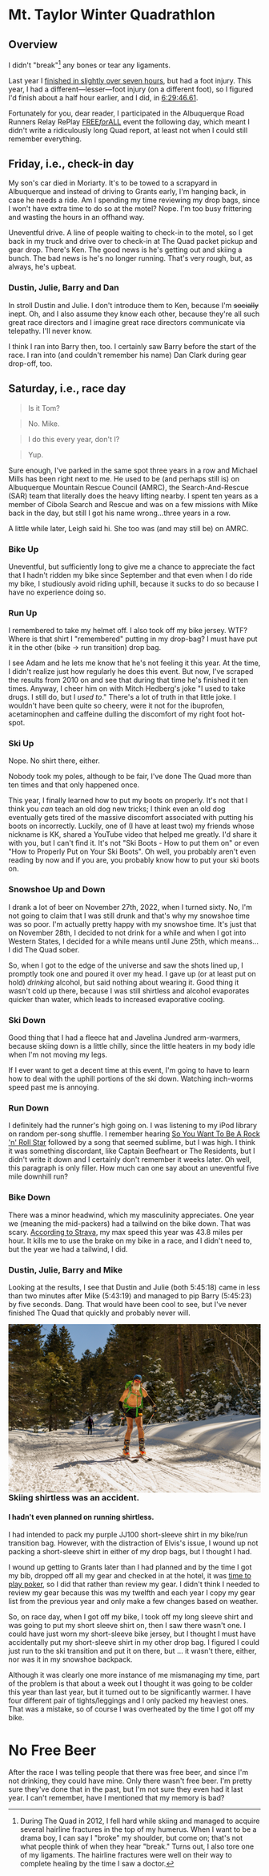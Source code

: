 # Mt. Taylor Winter Quadrathlon

## Overview

I didn't "break"[^1] any bones or tear any ligaments.

Last year I [finished in slightly over seven
hours](https://runsignup.com/Race/Results/84435/IndividualResult/SBTS?resultSetId=302356#U56959498),
but had a foot injury.  This year, I had a
different&mdash;lesser&mdash;foot injury (on a different foot), so I
figured I'd finish about a half hour earlier, and I did, in
[6:29:46.61](https://runsignup.com/Race/Results/84435/IndividualResult/bHXk?resultSetId=366649#U70099043).

Fortunately for you, dear reader, I participated in the Albuquerque
Road Runners Relay RePlay
[FREE<i>for</i>ALL](https://www.abqroadrunners.com/fun-runs-freeforall.html)
event the following day, which meant I didn't write a ridiculously
long Quad report, at least not when I could still remember everything.

## Friday, i.e., check-in day

My son's car died in Moriarty. It's to be towed to a scrapyard in Albuquerque
and instead of driving to Grants early, I'm hanging back, in case he needs a
ride. Am I spending my time reviewing my drop bags, since I won't have extra
time to do so at the motel? Nope. I'm too busy frittering and wasting the
hours in an offhand way.

Uneventful drive. A line of people waiting to check-in to the motel, so I get
back in my truck and drive over to check-in at The Quad packet pickup and
gear drop. There's Ken. The good news is he's getting out and skiing a bunch.
The bad news is he's no longer running. That's very rough, but, as always,
he's upbeat.

### Dustin, Julie, Barry and Dan

In stroll Dustin and Julie.  I don't introduce them to Ken, because I'm
~~socially~~ inept.  Oh, and I also assume they know each other, because
they're all such great race directors and I imagine great race directors
communicate via telepathy.  I'll never know.

I think I ran into Barry then, too.  I certainly saw Barry before the
start of the race.  I ran into (and couldn't remember his name) Dan
Clark during gear drop-off, too.


## Saturday, i.e., race day

> Is it Tom?

> No. Mike.

> I do this every year, don't I?

> Yup.

Sure enough, I've parked in the same spot three years in a row and Michael
Mills has been right next to me.  He used to be (and perhaps still is) on
Albuquerque Mountain Rescue Council (AMRC), the Search-And-Rescue (SAR)
team that literally does the heavy lifting nearby.  I spent ten years as
a member of Cibola Search and Rescue and was on a few missions with Mike
back in the day, but still I got his name wrong&hellip;three years in a row.

A little while later, Leigh said hi.  She too was (and may still be)
on AMRC.

### Bike Up

Uneventful, but sufficiently long to give me a chance to appreciate the
fact that I hadn't ridden my bike since September and that even when I do
ride my bike, I studiously avoid riding uphill, because it sucks to do so
because I have no experience doing so.

### Run Up

I remembered to take my helmet off. I also took off my bike jersey. WTF?
Where is that shirt I "remembered" putting in my drop-bag?  I must have
put it in the other (bike -> run transition) drop bag.

I see Adam and he lets me know that he's not feeling it this year. At
the time, I didn't realize just how regularly he does this event. But
now, I've scraped the results from 2010 on and see that during that
time he's finished it ten times. Anyway, I cheer him on with Mitch
Hedberg's joke "I used to take drugs.  I still do, but I <i>used
to</i>."  There's a lot of truth in that little joke. I wouldn't have
been quite so cheery, were it not for the ibuprofen, acetaminophen and
caffeine dulling the discomfort of my right foot hot-spot.

### Ski Up

Nope. No shirt there, either.

Nobody took my poles, although to be fair, I've done The Quad more than
ten times and that only happened once.

This year, I finally learned how to put my boots on properly.  It's
not that I think you <i>can</i> teach an old dog new tricks; I think
even an old dog eventually gets tired of the massive discomfort
associated with putting his boots on incorrectly. Luckily, one of (I
have at least two) my friends whose nickname is KK, shared a YouTube
video that helped me greatly. I'd share it with you, but I can't find
it. It's not "Ski Boots - How to put them on" or even "How to Properly
Put on Your Ski Boots".  Oh well, you probably aren't even reading by
now and if you are, you probably know how to put your ski boots on.

### Snowshoe Up and Down

I drank a lot of beer on November 27th, 2022, when I turned sixty.  No,
I'm not going to claim that I was still drunk and that's why my snowshoe
time was so poor.  I'm actually pretty happy with my snowshoe time.  It's
just that on November 28th, I decided to not drink for a while and when
I got into Western States, I decided for a while means until June 25th,
which means&hellip; I did The Quad sober.

So, when I got to the edge of the universe and saw the shots lined up,
I promptly took one and poured it over my head.  I gave up (or at
least put on hold) <i>drinking</i> alcohol, but said nothing about
wearing it.  Good thing it wasn't cold up there, because I was still
shirtless and alcohol evaporates quicker than water, which leads to
increased evaporative cooling.

### Ski Down

Good thing that I had a fleece hat and Javelina Jundred arm-warmers,
because skiing down is a little chilly, since the little heaters in my
body idle when I'm not moving my legs.

If I ever want to get a decent time at this event, I'm going to have to
learn how to deal with the uphill portions of the ski down.  Watching
inch-worms speed past me is annoying.

### Run Down

I definitely had the runner's high going on.  I was listening to my
iPod library on random per-song shuffle.  I remember hearing [So You
Want To Be A Rock 'n' Roll
Star](https://www.youtube.com/watch?v=saAoTPXcPSg) followed by a song
that seemed sublime, but I was high.  I think it was something
discordant, like Captain Beefheart or The Residents, but I didn't
write it down and I certainly don't remember it weeks later. Oh well,
this paragraph is only filler.  How much can one say about an
uneventful five mile downhill run?

### Bike Down

There was a minor headwind, which my masculinity appreciates.  One
year we (meaning the mid-packers) had a tailwind on the bike down.
That was scary.  [According to
Strava](https://www.strava.com/activities/8583846286/analysis), my max
speed this year was 43.8 miles per hour. It kills me to use the brake
on my bike in a race, and I didn't need to, but the year we had a
tailwind, I did.


### Dustin, Julie, Barry and Mike

Looking at the results, I see
that Dustin and Julie (both 5:45:18) came in less than two minutes
after Mike (5:43:19) and managed to pip Barry (5:45:23) by five
seconds.  Dang. That would have been cool to see, but I've never
finished The Quad that quickly and probably never will.

<img src="the-quad/shirtless-ski-down-2023.jpg"
     title="Cooling Down"
     alt="Cliff Matthews, shirtlessly skiing down"
     style="float: left; margin-right: 10px;" />

### Skiing shirtless was an accident.

#### I hadn't even planned on running shirtless.

I had intended to pack my purple JJ100 short-sleeve shirt in my
bike/run transition bag. However, with the distraction of Elvis's
issue, I wound up not packing a short-sleeve shirt in either of my
drop bags, but I thought I had.

I wound up getting to Grants later than I had planned and by the time
I got my bib, dropped off all my gear and checked in at the hotel, it
was [time to play poker](https://craftpoker.com/), so I did that
rather than review my gear. I didn't think I needed to review my gear
because this was my twelfth and each year I copy my gear list from the
previous year and only make a few changes based on weather.

So, on race day, when I got off my bike, I took off my long sleeve
shirt and was going to put my short sleeve shirt on, then I saw there
wasn't one. I could have just worn my short-sleeve bike jersey, but I
thought I must have accidentally put my short-sleeve shirt in my other
drop bag. I figured I could just run to the ski transition and put it
on there, but ... it wasn't there, either, nor was it in my snowshoe
backpack.

Although it was clearly one more instance of me mismanaging my time,
part of the problem is that about a week out I thought it was going to
be colder this year than last year, but it turned out to be
significantly warmer. I have four different pair of tights/leggings
and I only packed my heaviest ones. That was a mistake, so of course I
was overheated by the time I got off my bike.

# No Free Beer

After the race I was telling people that there was free beer, and since
I'm not drinking, they could have mine. Only there wasn't free beer.  I'm
pretty sure they've done that in the past, but I'm not sure they even had
it last year.  I can't remember, have I mentioned that my memory is bad?

[^1]: During The Quad in 2012, I fell hard while skiing and managed to
acquire several hairline fractures in the top of my humerus.  When I want
to be a drama boy, I can say I "broke" my shoulder, but come on; that's
not what people think of when they hear "break." Turns out, I also tore
one of my ligaments.  The hairline fractures were well on their way to
complete healing by the time I saw a doctor.
